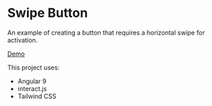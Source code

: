 # Swipe Button

An example of creating a button that requires a horizontal swipe for activation.

[Demo](http://www.darrenmothersele.com/swipe-button/)

This project uses:

  - Angular 9
  - interact.js
  - Tailwind CSS
